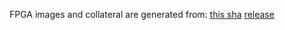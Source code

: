 FPGA images and collateral are generated from:
[this sha](https://github.com/oxidecomputer/quartz/commit/ed11e90df260e8f34156dd295f994788a3e05cb2)
[release](https://api.github.com/repos/oxidecomputer/quartz/releases/214360719)